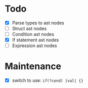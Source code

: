 # Todo

- [x] Parse types to ast nodes
- [ ] Struct ast nodes
- [ ] Condition ast nodes
- [x] If statement ast nodes
- [ ] Expression ast nodes

# Maintenance

- [x] switch to use: `if(?cond) |val| {}`
